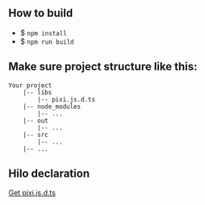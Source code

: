 ## How to build
* $ `npm install`
* $ `npm run build`

## Make sure project structure like this:
```
Your project
    |-- libs
        |-- pixi.js.d.ts
    |-- node_modules
        |-- ...
    |-- out
        |-- ...
    |-- src
        |-- ...
    |-- ...
```

## Hilo declaration
[Get pixi.js.d.ts](https://github.com/pixijs/pixi-typescript/blob/v4.x/pixi.js.d.ts)